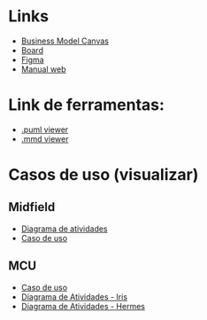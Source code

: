 # Links
  - [Business Model Canvas](https://www.canva.com/design/DAGfsNSuY4E/P1UXt1JgkvW0_39r9AwMgQ/edit?utm_content=DAGfsNSuY4E&utm_campaign=designshare&utm_medium=link2&utm_source=sharebutton)
  - [Board](https://github.com/orgs/folhastech/projects/8)
  - [Figma](https://www.figma.com/design/TLY4J3mfQBHYipo18X7bpj/Interface-midfield?node-id=0-1&p=f)
  - [Manual web](https://docs.google.com/document/d/1rK-6EJPpJZ-x76gLF6fTksIICfGwVfgaX1w7g4w9ndc/edit?usp=sharing)

# Link de ferramentas:
  - [.puml viewer](https://www.planttext.com/)
  - [.mmd viewer](https://mermaid.live/edit)


# Casos de uso (visualizar)
## Midfield 
 - [Diagrama de atividades](https://www.planttext.com?text=bP91JiCm44NtFiKiqokG1LKXGbqK2QXWxIQJTDJ6KzbE2b9lmr6u6ECaZLCA2pPnFFFdln_7S-UrzKszLwUbePpufBgAKZVFcEC6BQpGE5rX3QkdzJgLHlRkhIOBom8UjCUZ_WZLLxHKKgvjB589oR01D3aRcIluTWP-YmQInwzFdYa08LNaf6SXivPJAJdF1uLxXv2yKDs95eqBvbbziEXq40NxOHljzPNzhu010N014UaTcnQjdtntB-zWCWn6GzvfdFYFiD7W3zh8EnDZEfc8PtUFpfDXAFGFVf_W3JTRvbr8K5BLN1pd989OPgObyHi6qjYOf6lHU8wjCU4vO_ZXKzIrVNyb_kbj2YhLzArV-wUQonhkupS0)
 - [Caso de uso](https://www.planttext.com?text=TPBFJi9048VlynIJteaW_oy6eWOza6W0FG_TWKveksHsYq7Zm_WilfYbGcAtSK_xxNpv9JEp4-T9VP6baFB6exUeiaqy6b6ElTWSW69l5LUE5SbXj7B5zvUAZSw5gSaahohLJPnNCbOZuDoBF-ACFB_H4M1FyOwsZD6YT3WZd8lP2AScmW_0yXIEOtACgzjEbVUaDcRdA2kJB1h6EUUkJCXT5FZNbJzZvJmMKhpFzigE6butyARxL6BoSh0DjHUehxnEhDrTpP-Noz3j1-wvPOUFAetWmN_o0sl63NqOw8koVQjDRrHvB-8AIkNzD8F3QMmDRnpaNTRP43ljCF6ENBAsf2Q2Ju3VlRTQDwVvrwXRerwD-ZKQr6XOer6DnW3L3xpK_a2d3N0UukK59foRybF_0000)

## MCU
- [Caso de uso](https://www.planttext.com?text=fLHBRjim4Dtp50ElseMBACx7sGG911irOCUjBI4R0m53JMoY5YbmAAD5qRiqovx35-jG5MlPGLTT29ZXU_Dx7EgEl7I-BhV2Qxz5I2LPWW8X9mjzM6hoM4huYAv40eI9qoI4LDuww6NxNyfePQ6GiFGEPLbjllL04cIeDeneQI8tfth_whHju9pGHM29RgSBjcQViwn1Wn7H1N8lZxe_rWtqgCTQY4ggBtADiQll0g0cL98GUgarBtfTE-cWq5HPqbxlxChij0JLO1_yL_-dYpGvZjoY3s6o21BmHsZ8EgIMVTvbPquQAZbv30W5fdOXM_AWInuxkIxHXEpSk_NSz9hZYx-fBxhi1Vf3yfQ_CbW2mpRSpOlSRcATot-FmEDwRMePAkFAl4ld3zda8P_dowTqFfsEqkmfcyn6xzjCL-B7GTfmp_yXxFL99AhGrludkEFxpDDXbtd_x7Za-q-SC4nRSGM4oZeljotzvbWeXSzuqBGZVtBM9SviepqBGJoS2TAKLP0gwfySRS8e31LLb9Rtu7H5EU9e6-OL1c5E5KTITIZCGpYhaAZRHDGz6GJX3oy6-ltRPZVV75sBy71QPzXrRWIlPsiFs1wqzaN7lknmhaIGA5PAWfT4xvozOUCqhosSD5xpB4ExaNWcxj0K_E_u3G00)
- [Diagrama de Atividades - Iris](https://mermaid.live/edit#pako:eNqFUsFuGjEQ_RXLZ0DALuyyh0qIBKkSUWlCGqlLDoN3WKzs2ivbS2kD_5Kqh576A73uj9V2AggpUm-emffezJvxM2UyQ5rQdSG_sQ0oQxZXS0HInbHv9KNo_jAuH0m7_YHMJGQTKdY8TyegFOagCPNxx-zMo2OdIZ4x2SB7euBTntokMitJmheiMEPywNtT7jknkKPsHXDX_JJkhWVb1wwznsGezLg2KGbyFtJrzWqnVAGTBjVxyXeEplBsgAhwI3rFPflUoRjP0_FKcUXGc1spCYPK8C2SSioDhdd5hXkD9xrVm-V7XTc_FZdvlmtlxeUWvBtPO2MvvS-F38zJgK_eIkPbdg7sCY1OXbjCdzxd4s7CUwV5icKA4VKkX1DxNWd2KetjvvltLZ_XcoH3-5n7VqT5Kzizu7lDkS3kzefFIr0WW26lMsikJiCJ9bXlmVTEVf8vqc9DWIG9tQBaY7kqML2Rwl3O1jTkWLoDVAWao9Ujzts8D-S_4yl6_YqnbdIWzRXPaGJUjS1aoirBhfTZ0ZbUbLDEJU3sM8M11IVZ0qU4WFoF4quU5ZGpZJ1vaLKGQtuorjIweMUhV1CesspO4Y5cC0OTuBt6EZo80x1NwqDb6QXDIAriOAoGo76tfqdJO447_W48ikZx2B9EUXdwaNEfvm-vE4aj3jDux8NBGETd8PAP0zY6tw)
- [Diagrama de Atividades - Hermes](https://mermaid.live/edit#pako:eNqFU9tu2kAQ_ZXVvvSFIAecGFttJOqQCpWQKnZSqRBFE3tsVrG9aL1OcyFf0-d-RX6s6zW-kArlAdjZnXPmzJnhhQY8ROrQKOG_gxUISfzTZUaIJ9V5Mc3e_gaM35CDgxMy4xC6PItYvHBBCIxBkEDHffkob0pUm6IR7gqDew-znIt8Ud0XQqFyfYW5xnSTKhRPEgzkKUhQoASVEhJCyHNSfnaxbWpbUBWSLCt4kS-uUbCIBYrAvZj70_nVxZV3617MZhPXv_Wn55NWQYsqmTaN2pBvSPu2LdjoCqoXSDGTuJds_vaHb63aMnpKGCTsGXWXddQ0iik5S0B-LaIIxbbTdxJ0vz-ByU67k3yN4oNmdyFbw99x7y-4o1vvSfeincEPCO5Reuq-MwMJKWQrrsZI1hDwrmFtvjbs8xcyMC1y9yQx3xBfQJanrNqIOmC1Vw8M1N5dwl4y8umkQ3YmIC6npcnqQImrFFVr1c3RPXUVlAnduBnE2P2-GMcFiFDRqaCxW521kPJXYIB3TC9VKXWq1kY8QNJx6XzieeNvk9vp3J9cXo9n_9H4LEVeyA25RCmeFuV3Y0nHV_3aFdf4UxfVbHXACah5x5W09m_1ESgrV7tFlqWanup13NtRl3O3Cu3RWLCQOlIU2KMpihTKkL6U2CWVK0xxSR11DDGCIpFLusxeFWwN2S_O0xopeBGvqBNBkquoWIcg8ZRBLCBtbgVmIQqXF5mkjm0ONQl1XugjdYbWUX80Gh6ax5Z5ZNiG2aNP1BlZfdO0B8e2PbJsazCwXnv0WVc1-iPDOBwa1sC0jWN7cHj0-g8SJd9r)
